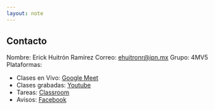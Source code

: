 ```yaml
---
layout: note
---
```


## Contacto

Nombre: Erick Huitrón Ramírez
Correo: ehuitronr@ipn.mx
Grupo: 4MV5
Plataformas:
* Clases en Vivo: [Google Meet](https://meet.google.com/qcy-eczs-hia)
* Clases grabadas: [Youtube](https://www.youtube.com/channel/UCgTSPCZi6XXUb3W-fmyMTCQ)
* Tareas: [Classroom](https://classroom.google.com/c/Mjc1NzYzMjY3MTcy?hl=es&cjc=wvebell)
* Avisos: [Facebook](https://www.facebook.com/groups/424830045411637)


